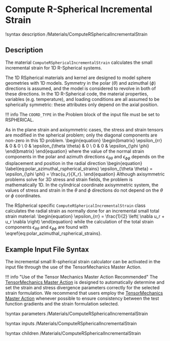 # Compute R-Spherical Incremental Strain

!syntax description /Materials/ComputeRSphericalIncrementalStrain

## Description

The material `ComputeRSphericalIncrementalStrain` calculates the small incremental strain for 1D R-Spherical systems.

The 1D RSpherical materials and kernel are designed to model sphere geometries with 1D models.
Symmetry in the polar ($\theta$) and azimuthal ($\phi$) directions is assumed, and the model is considered to revolve in both of these directions.
In the 1D R-Spherical code, the material properties, variables (e.g. temperature), and loading conditions are all assumed to be spherically symmetric: these attributes only depend on the axial position.

!!! info
    The `COORD_TYPE` in the Problem block of the input file must be set to RSPHERICAL.

As in the plane strain and axisymmetric cases, the stress and strain tensors are modified in the spherical problem; only the diagonal components are non-zero in this 1D problem.
\begin{equation}
\begin{bmatrix}
\epsilon_{rr} & 0 & 0 \\
0 & \epsilon_{\theta \theta} & 0 \\
0 & 0 & \epsilon_{\phi \phi}
\end{bmatrix}
\end{equation}
where the value of the normal strain components in the polar and azimuth directions $\epsilon_{\theta \theta}$ and $\epsilon_{\phi \phi}$ depends on the displacement and position in the radial direction
\begin{equation}
  \label{eq:polar_azimuthal_rspherical_strains}
  \epsilon_{\theta \theta} = \epsilon_{\phi \phi} = \frac{u_r}{X_r}.
\end{equation}
Although axisymmetric problems solve for 3D stress and strain fields, the problem is mathematically 1D.
In the cylindrical coordinate axisymmetric system, the values of stress and strain in the $\theta$ and $\phi$ directions do not depend on the $\theta$  or $\phi$ coordinates.

The RSpherical specific `ComputeRSphericalIncrementalStrain` class calculates the radial strain as normally done for an incremental small total strain material:
\begin{equation}
  \epsilon_{rr} = \frac{1}{2} \left( \nabla u_r + u_r \nabla \right)
\end{equation}
while the calculation of the total strain components $\epsilon_{\theta \theta}$ and $\epsilon_{\phi \phi}$ are found with \eqref{eq:polar_azimuthal_rspherical_strains}.

## Example Input File Syntax

The incremental small R-spherical strain calculator can be activated in the input file through the use of the TensorMechanics Master Action.

!!! info "Use of the Tensor Mechanics Master Action Recommended"
    The [TensorMechanics Master Action](/systems/Modules/TensorMechanics/Master/index.md) is designed to automatically determine and set the strain and stress divergence parameters correctly for the selected strain formulation.
    We recommend that users employ the [TensorMechanics Master Action](/systems/Modules/TensorMechanics/Master/index.md) whenever possible to ensure consistency between the test function gradients and the strain formulation selected.

!syntax parameters /Materials/ComputeRSphericalIncrementalStrain

!syntax inputs /Materials/ComputeRSphericalIncrementalStrain

!syntax children /Materials/ComputeRSphericalIncrementalStrain
